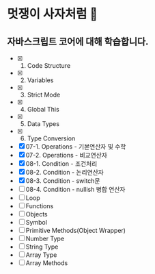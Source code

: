 # 멋쟁이 사자처럼 🦁

## 자바스크립트 코어에 대해 학습합니다.

- [x] 01. Code Structure
- [x] 02. Variables
- [x] 03. Strict Mode
- [x] 04. Global This
- [x] 05. Data Types
- [x] 06. Type Conversion
- [x] 07-1. Operations - 기본연산자 및 수학
- [x] 07-2. Operations - 비교연산자
- [x] 08-1. Condition - 조건처리
- [x] 08-2. Condition - 논리연산자
- [x] 08-3. Condition - switch문
- [ ] 08-4. Condition - nullish 병합 연산자
- [ ] Loop
- [ ] Functions
- [ ] Objects
- [ ] Symbol
- [ ] Primitive Methods(Object Wrapper)
- [ ] Number Type
- [ ] String Type
- [ ] Array Type
- [ ] Array Methods
